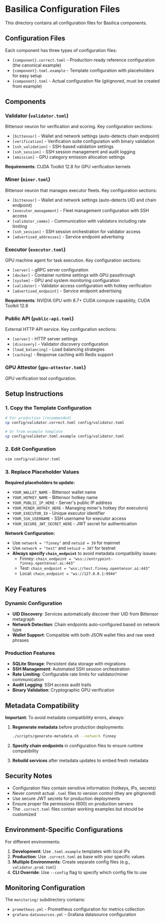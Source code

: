 # Basilica Configuration Files

This directory contains all configuration files for Basilica components.

## Configuration Files

Each component has three types of configuration files:

- `{component}.correct.toml` - Production-ready reference configuration (the canonical example)
- `{component}.toml.example` - Template configuration with placeholders for easy setup
- `{component}.toml` - Actual configuration file (gitignored, must be created from example)

## Components

### Validator (`validator.toml`)

Bittensor neuron for verification and scoring. Key configuration sections:

- `[bittensor]` - Wallet and network settings (auto-detects chain endpoint)
- `[verification]` - Verification suite configuration with binary validation
- `[ssh_validation]` - SSH-based validation settings
- `[ssh_session]` - SSH session management and audit logging
- `[emission]` - GPU category emission allocation settings

**Requirements**: CUDA Toolkit 12.8 for GPU verification kernels

### Miner (`miner.toml`)

Bittensor neuron that manages executor fleets. Key configuration sections:

- `[bittensor]` - Wallet and network settings (auto-detects UID and chain endpoint)
- `[executor_management]` - Fleet management configuration with SSH access
- `[validator_comms]` - Communication with validators including rate limiting
- `[ssh_session]` - SSH session orchestration for validator access
- `[advertised_addresses]` - Service endpoint advertising

### Executor (`executor.toml`)

GPU machine agent for task execution. Key configuration sections:

- `[server]` - gRPC server configuration
- `[docker]` - Container runtime settings with GPU passthrough
- `[system]` - GPU and system monitoring configuration  
- `[validator]` - Validator access configuration with hotkey verification
- `[advertised_endpoint]` - Service endpoint advertising

**Requirements**: NVIDIA GPU with 8.7+ CUDA compute capability, CUDA Toolkit 12.8

### Public API (`public-api.toml`)

External HTTP API service. Key configuration sections:

- `[server]` - HTTP server settings
- `[discovery]` - Validator discovery configuration
- `[load_balancing]` - Load balancing strategies
- `[caching]` - Response caching with Redis support

### GPU Attestor (`gpu-attestor.toml`)

GPU verification tool configuration.

## Setup Instructions

### 1. Copy the Template Configuration

```bash
# For production (recommended)
cp config/validator.correct.toml config/validator.toml

# Or from example template
cp config/validator.toml.example config/validator.toml
```

### 2. Edit Configuration

```bash
vim config/validator.toml
```

### 3. Replace Placeholder Values

**Required placeholders to update:**

- `YOUR_WALLET_NAME` - Bittensor wallet name
- `YOUR_HOTKEY_NAME` - Bittensor hotkey name  
- `YOUR_PUBLIC_IP_HERE` - Server's public IP address
- `YOUR_MINER_HOTKEY_HERE` - Managing miner's hotkey (for executors)
- `YOUR_EXECUTOR_ID` - Unique executor identifier
- `YOUR_SSH_USERNAME` - SSH username for executor access
- `YOUR_SECURE_JWT_SECRET_HERE` - JWT secret for authentication

**Network Configuration:**

- Use `network = "finney"` and `netuid = 39` for mainnet
- Use `network = "test"` and `netuid = 387` for testnet
- **Always specify `chain_endpoint`** to avoid metadata compatibility issues:
  - Finney: `chain_endpoint = "wss://entrypoint-finney.opentensor.ai:443"`
  - Test: `chain_endpoint = "wss://test.finney.opentensor.ai:443"`
  - Local: `chain_endpoint = "ws://127.0.0.1:9944"`

## Key Features

### Dynamic Configuration

- **UID Discovery**: Services automatically discover their UID from Bittensor metagraph
- **Network Detection**: Chain endpoints auto-configured based on network type
- **Wallet Support**: Compatible with both JSON wallet files and raw seed phrases

### Production Features

- **SQLite Storage**: Persistent data storage with migrations
- **SSH Management**: Automated SSH session orchestration
- **Rate Limiting**: Configurable rate limits for validator/miner communication
- **Audit Logging**: SSH access audit trails
- **Binary Validation**: Cryptographic GPU verification

## Metadata Compatibility

**Important**: To avoid metadata compatibility errors, always:

1. **Regenerate metadata** before production deployments:
   ```bash
   ./scripts/generate-metadata.sh --network finney
   ```

2. **Specify chain endpoints** in configuration files to ensure runtime compatibility

3. **Rebuild services** after metadata updates to embed fresh metadata

## Security Notes

- Configuration files contain sensitive information (hotkeys, IPs, secrets)
- Never commit actual `.toml` files to version control (they are gitignored)
- Use secure JWT secrets for production deployments
- Ensure proper file permissions (600) on production servers
- The `.correct.toml` files contain working examples but should be customized

## Environment-Specific Configurations

For different environments:

1. **Development**: Use `.toml.example` templates with local IPs
2. **Production**: Use `.correct.toml` as base with your specific values
3. **Multiple Environments**: Create separate config files (e.g., `validator.prod.toml`)
4. **CLI Override**: Use `--config` flag to specify which config file to use

## Monitoring Configuration

The `monitoring/` subdirectory contains:

- `prometheus.yml` - Prometheus configuration for metrics collection
- `grafana-datasources.yml` - Grafana datasource configuration
